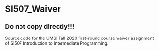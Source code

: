 # SI507_Waiver
## Do not copy directly!!!
Source code for the UMSI Fall 2020 first-round course waiver assignment of SI507 Introduction to Intermediate Programming.
